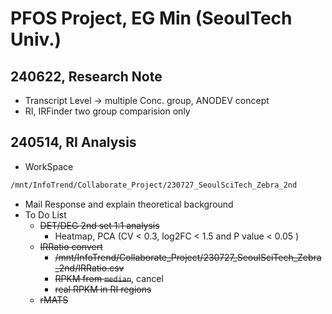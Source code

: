 # PFOS Project, EG Min (SeoulTech Univ.)

## 240622, Research Note

* Transcript Level -> multiple Conc. group, ANODEV concept
* RI, IRFinder two group comparision only

## 240514, RI Analysis

* WorkSpace

```bash
/mnt/InfoTrend/Collaborate_Project/230727_SeoulSciTech_Zebra_2nd
```

* Mail Response and explain theoretical background
* To Do List
  * ~~DET/DEG 2nd set 1:1 analysis~~
    * Heatmap, PCA (CV < 0.3, log2FC < 1.5 and P value < 0.05 )
  * ~~IRRatio convert~~
    * ~~/mnt/InfoTrend/Collaborate\_Project/230727\_SeoulSciTech\_Zebra\_2nd/IRRatio.csv~~
    * ~~RPKM from `median`~~, cancel
    * ~~real RPKM in RI regions~~
  * ~~rMATS~~
